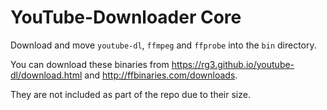 # YouTube-Downloader Core


Download and move `youtube-dl`, `ffmpeg` and `ffprobe` into the `bin` directory. 

You can download these binaries from https://rg3.github.io/youtube-dl/download.html and http://ffbinaries.com/downloads. 

They are not included as part of the repo due to their size.
